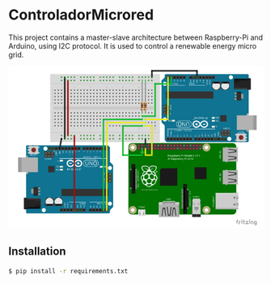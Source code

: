 # ControladorMicrored
This project contains a master-slave architecture between Raspberry-Pi and Arduino, using I2C protocol. It is used to control 
a renewable energy micro grid.

<img src="resources/circuit.PNG"
     alt="circuit_design"/>
## Installation 
 ``` bash
 $ pip install -r requirements.txt
 ```